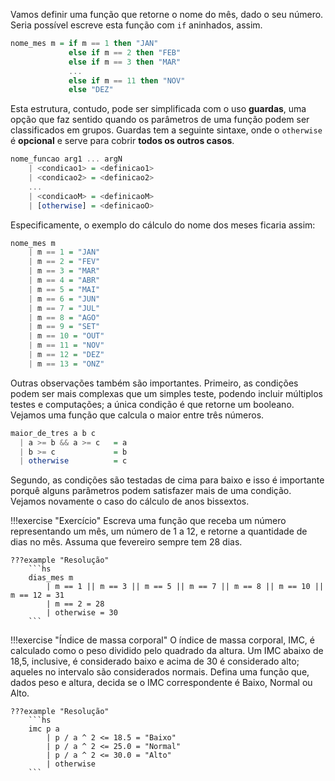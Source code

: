 Vamos definir uma função que retorne o nome do mês, dado o seu número.
Seria possível escreve esta função com `if` aninhados, assim.

```hs
nome_mes m = if m == 1 then "JAN"
             else if m == 2 then "FEB"
             else if m == 3 then "MAR"
             ...
             else if m == 11 then "NOV"
             else "DEZ"
```

Esta estrutura, contudo, pode ser simplificada com o uso **guardas**, uma opção que faz sentido quando os parâmetros de uma função podem ser classificados em grupos.
Guardas tem a seguinte sintaxe, onde o `otherwise` é **opcional** e serve para cobrir **todos os outros casos**.

```hs
nome_funcao arg1 ... argN
    | <condicao1> = <definicao1>
    | <condicao2> = <definicao2>
    ...
    | <condicaoM> = <definicaoM>
    | [otherwise] = <definicaoO>
```


Especificamente, o exemplo do cálculo do nome dos meses ficaria assim:

```hs
nome_mes m
    | m == 1 = "JAN"
    | m == 2 = "FEV"
    | m == 3 = "MAR"
    | m == 4 = "ABR"
    | m == 5 = "MAI"
    | m == 6 = "JUN"
    | m == 7 = "JUL"
    | m == 8 = "AGO"
    | m == 9 = "SET"
    | m == 10 = "OUT"
    | m == 11 = "NOV"
    | m == 12 = "DEZ"
    | m == 13 = "ONZ"
```

Outras observações também são importantes. Primeiro, as condições podem ser mais complexas que um simples teste, podendo incluir múltiplos testes e computações; a única condição é que retorne um booleano.
Vejamos uma função que calcula o maior entre três números.

```hs
maior_de_tres a b c
  | a >= b && a >= c   = a
  | b >= c             = b
  | otherwise          = c
```

Segundo, as condições são testadas de cima para baixo e isso é importante porquê alguns parâmetros podem satisfazer mais de uma condição.
Vejamos novamente o caso do cálculo de anos bissextos.





!!!exercise "Exercício"
    Escreva uma função que receba um número representando um mês, um número de 1 a 12, e retorne a quantidade de dias no mês. 
    Assuma que fevereiro sempre tem 28 dias.

    ???example "Resolução"
        ```hs
        dias_mes m
            | m == 1 || m == 3 || m == 5 || m == 7 || m == 8 || m == 10 || m == 12 = 31
            | m == 2 = 28
            | otherwise = 30
        ```


!!!exercise "Índice de massa corporal"
    O índice de massa corporal, IMC, é calculado como o peso dividido pelo quadrado da altura. Um IMC abaixo de 18,5, inclusive, é considerado baixo e acima de 30 é considerado alto; aqueles no intervalo são considerados normais. Defina uma função que, dados peso e altura, decida se o IMC correspondente é Baixo, Normal ou Alto.

    ???example "Resolução"
        ```hs
        imc p a
            | p / a ^ 2 <= 18.5 = "Baixo"
            | p / a ^ 2 <= 25.0 = "Normal"
            | p / a ^ 2 <= 30.0 = "Alto"
            | otherwise  
        ```